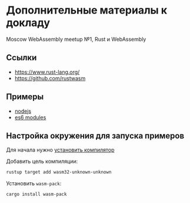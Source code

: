 # Дополнительные материалы к докладу

Moscow WebAssembly meetup №1, Rust и WebAssembly

## Ссылки

- https://www.rust-lang.org/
- https://github.com/rustwasm

## Примеры

- [nodejs](./nodejs)
- [es6 modules](./web)

## Настройка окружения для запуска примеров

Для начала нужно [установить компилятор](https://www.rust-lang.org/tools/install)

Добавить цель компиляции:

```bash
rustup target add wasm32-unknown-unknown
```

Установить `wasm-pack`:

```bash
cargo install wasm-pack
```
